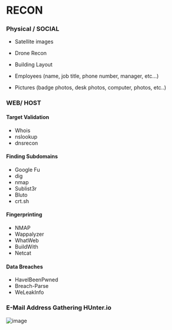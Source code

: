 # RECON 

### Physical / SOCIAL

* Satellite images
* Drone Recon
* Building Layout

* Employees  (name, job title, phone number, manager, etc...)
* Pictures (badge photos, desk photos, computer, photos, etc..)


### WEB/ HOST 

#### Target Validation
* Whois
* nslookup
* dnsrecon

#### Finding Subdomains
* Google Fu
* dig
* nmap
* Sublist3r
* Bluto
* crt.sh

#### Fingerprinting
* NMAP 
* Wappalyzer
* WhatWeb
* BuildWith
* Netcat

#### Data Breaches 
* HaveIBeenPwned
* Breach-Parse
* WeLeakInfo

### E-Mail Address Gathering HUnter.io
![image](https://user-images.githubusercontent.com/79328386/143729025-9864c9cb-2c91-4e57-8945-4fd98a4fc51f.png)





